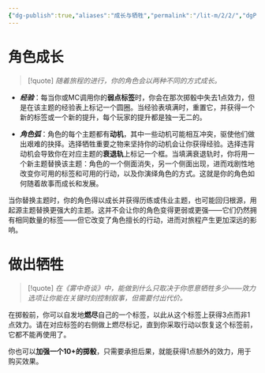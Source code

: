 ```yaml
---
{"dg-publish":true,"aliases":"成长与牺牲","permalink":"/lit-m/2/2/","dgPassFrontmatter":true}
---
```


# 角色成长

>[!quote]
>*随着旅程的进行，你的角色会以两种不同的方式成长。*

- ***经验***：每当你或MC调用你的**弱点标签**时，你会在那次掷骰中失去1点效力，但是在该主题的经验表上标记一个圆圈。当经验表填满时，重置它，并获得一个新的标签或一个新的提升，每个玩家的提升都是独一无二的。

- ***角色弧***：角色的每个主题都有**动机**，其中一些动机可能相互冲突，驱使他们做出艰难的抉择。选择牺牲重要之物来坚持你的动机会让你获得经验。选择违背动机会导致你在对应主题的**衰退轨**上标记一个框。当填满衰退轨时，你将用一个新主题替换该主题：角色的一个侧面消失，另一个侧面出现，进而戏剧性地改变你可用的标签和可用的行动，以及你演绎角色的方式。这就是你的角色如何随着故事而成长和发展。

当你替换主题时，你的角色得以成长并获得历练或伟业主题，也可能回归根源，用起源主题替换更强大的主题。这并不会让你的角色变得更弱或更强——它们仍然拥有相同数量的标签——但它改变了角色擅长的行动，进而对旅程产生更加深远的影响。

# 做出牺牲

>[!quote]
>*在《雾中奇谈》中，能做到什么只取决于你愿意牺牲多少——效力选项让你能在关键时刻控制叙事，但需要付出代价。*

在掷骰前，你可以自发地**燃尽**自己的一个标签，以此从这个标签上获得3点而非1点效力。请在对应标签的右侧做上燃尽标记，直到你采取行动以恢复这个标签前，它都不能再使用了。

你也可以**加强一个10+的掷骰**，只需要承担后果，就能获得1点额外的效力，用于购买效果。